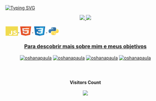  [![Typing SVG](https://readme-typing-svg.demolab.com?font=Raleway&weight=800&size=35&duration=4000&pause=900&color=F75D8AB6&width=700&lines=Hi%2C+I'm+Oshana;I'm+26+years;I'm+software+engineering+student;Welcome+to+my+profile!🤎)](https://git.io/typing-svg)
 
 <div>
<div align="center">
  <a href="https://github.com/oshanapaula">
  <img height="160em" src="https://github-readme-stats-git-masterrstaa-rickstaa.vercel.app/api?username=oshanapaula&show_icons=true&theme=dracula&include_all_commits=true&count_private=true"/>
  <img height="160em" src="https://github-readme-stats-git-masterrstaa-rickstaa.vercel.app/api/top-langs/?username=oshanapaula&layout=compact&langs_count=7&theme=dracula"/>
</div>
 
<div style="display: inline_block"><br>
  <img align="center" alt="Js" height="30" width="40" src="https://raw.githubusercontent.com/devicons/devicon/master/icons/javascript/javascript-plain.svg">
  <img align="center" alt="HTML" height="30" width="40" src="https://raw.githubusercontent.com/devicons/devicon/master/icons/html5/html5-original.svg">
  <img align="center" alt="CSS" height="30" width="40" src="https://raw.githubusercontent.com/devicons/devicon/master/icons/css3/css3-original.svg">
  <img align="center" alt="Python" height="30" width="40" src="https://raw.githubusercontent.com/devicons/devicon/master/icons/python/python-original.svg">

 <div align="center"> 
 <h3>Para descobrir mais sobre mim e meus objetivos</h3>
 </div>

<div align="center"> 
<a href="https://linkedin.com/in/oshanadev" target="blank"><img align="center" src="https://cdn.jsdelivr.net/npm/simple-icons@3.0.1/icons/linkedin.svg" alt="oshanapaula" height="20" width="20" /></a>
 <a href="https://dev.to/oshanapaula" target="blank"><img align="center" src="https://cdn.jsdelivr.net/npm/simple-icons@3.0.1/icons/dev-dot-to.svg" alt="oshanapaula" height="20" width="20" /></a>
<a href="https://instagram.com/oshanagarcia" target="blank"><img align="center" src="https://cdn.jsdelivr.net/npm/simple-icons@3.0.1/icons/instagram.svg" alt="oshanapaula" height="20" width="20" /></a>
 <a href="https://stackoverflow.com/users/21337679/oshana" target="blank"><img align="center" src="https://cdn.jsdelivr.net/npm/simple-icons@3.0.1/icons/stackoverflow.svg" alt="oshanapaula" height="20" width="20" /></a>
</p>
 </div>
 
##
 
<div align="center">
<br><p align="centre"><b>Visitors Count</b></p>  
<p align="center"><img align="center" src="https://profile-counter.glitch.me/{oshanapaula}/count.svg" /></p> 
<br>
</div>

 
 

